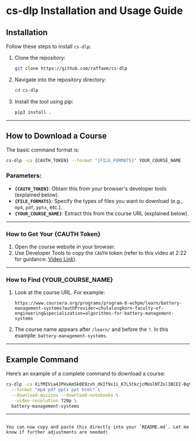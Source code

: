 # cs-dlp Installation and Usage Guide

## Installation


Follow these steps to install `cs-dlp`:

1. Clone the repository:
   ```bash
   git clone https://github.com/raffaem/cs-dlp
   ```

2. Navigate into the repository directory:
   ```bash
   cd cs-dlp
   ```

3. Install the tool using pip:
   ```bash
   pip3 install .
   ```

---

## How to Download a Course

The basic command format is:

```bash
cs-dlp -ca {CAUTH_TOKEN} --format "{FILE_FORMATS}" YOUR_COURSE_NAME
```

### Parameters:
- **`{CAUTH_TOKEN}`**: Obtain this from your browser's developer tools (explained below).
- **`{FILE_FORMATS}`**: Specify the types of files you want to download (e.g., `mp4`, `pdf`, `pptx`, etc.).
- **`{YOUR_COURSE_NAME}`**: Extract this from the course URL (explained below).

---

### How to Get Your {CAUTH Token}
1. Open the course website in your browser.
2. Use Developer Tools to copy the `CAUTH` token (refer to this video at 2:22 for guidance: [Video Link](https://www.youtube.com/watch?v=fDCln4C0zbI&t=64s)).

---

### How to Find {YOUR_COURSE_NAME}
1. Look at the course URL. For example:
   ```
   https://www.coursera.org/programs/program-8-wchpm/learn/battery-management-systems?authProvider=chulalongkorn-faculty-of-engineering&specialization=algorithms-for-battery-management-systems
   ```
2. The course name appears after `/learn/` and before the `?`. 
   In this example: `battery-management-systems`.

---

## Example Command

Here’s an example of a complete command to download a course:

```bash
cs-dlp -ca XifMIVia4JPHxAmSk0E9zxh_dkIf9x1i_K7L5tkcjcMUolNTZol3BCEI-BqVmd9l-z3XmfpoevigOlLGDOCIWA.wUqSVp5Vo-NBpsKvgmCT_w.3ckKC-Hn6NyVMorBzM92eRET-_KisFQaLipmjrWI8u4jrXk_OypJTpsuyMvyRLpdlK5xR7faPKi5NadBZEjxsOtKz2DIUVowEKXmTpzV_j0L32ZvhELU0y_UUOikmSbFzOI6iXjQW7EJ3zY-KHvpqsravE0CAzrncf4gCQ4mv3uL12VS0a18k1mPL9kUeGi2eoHl9pjeHaSQZNwzGp0gPVXQDpdXhN-nVghzMpdcYi2iJwY-Cfs1eXrUbg_AmBupqW7ZCN6b7huQ089ldtVVRdi67pRn5t9PyM3kd2mXN7F37_mzlcwovQIY8x4Yqgkq9FWffabgbJV0XmFqmiVorYxobt6DJXM-30e4bgMCUTsN5Ddc3yJ5qAfVgyTBAZ6fBqZbGa4XNUedVdny0dh7gFukrn_1t5k9Rjdbxmv9jy4FeCOpYxox7Q9Xs2ej50GacSfCUViE_prit94NSzMs4w \
  --format "mp4 pdf pptx ppt html" \
  --download-quizzes --download-notebooks \
  --video-resolution 720p \
  battery-management-systems
```

---
```

You can now copy and paste this directly into your `README.md`. Let me know if further adjustments are needed!
